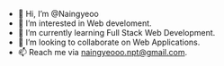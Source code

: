 - 👋 Hi, I’m @Naingyeoo
- 👀 I’m interested in Web develoment.
- 🌱 I’m currently learning Full Stack Web Development.
- 💞️ I’m looking to collaborate on Web Applications.
- 📫 Reach me via naingyeooo.npt@gmail.com.
